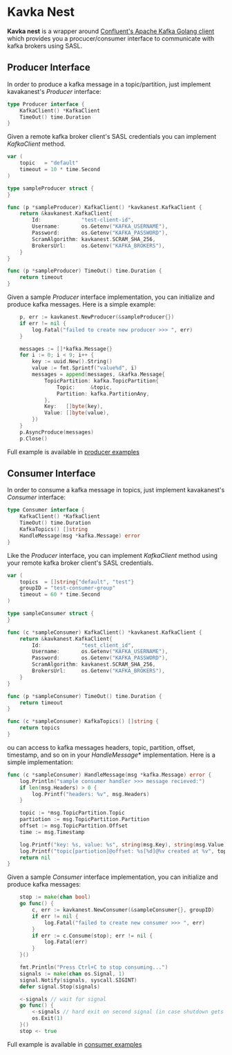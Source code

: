 # **Kavka Nest**

**Kavka nest** is a wrapper around [Confluent's Apache Kafka Golang client](https://github.com/confluentinc/confluent-kafka-go) which provides you a procucer/consumer interface to communicate with kafka brokers using SASL. 

## **Producer Interface**

 In order to produce a kafka message in a topic/partition, just implement kavakanest's *Producer* interface: 

```go
type Producer interface {
	KafkaClient() *KafkaClient
	TimeOut() time.Duration
}
```
Given a remote kafka broker client's SASL credentials you can implement *KafkaClient* method.

```go
var (
	topic   = "default"
	timeout = 10 * time.Second
)

type sampleProducer struct {
}

func (p *sampleProducer) KafkaClient() *kavkanest.KafkaClient {
	return &kavkanest.KafkaClient{
		Id:             "test-client-id",
		Username:       os.Getenv("KAFKA_USERNAME"),
		Password:       os.Getenv("KAFKA_PASSWORD"),
		ScramAlgorithm: kavkanest.SCRAM_SHA_256,
		BrokersUrl:     os.Getenv("KAFKA_BROKERS"),
	}
}

func (p *sampleProducer) TimeOut() time.Duration {
	return timeout
}

```

Given a sample *Producer* interface implementation, you can initialize and produce kafka messages. Here is a simple example: 

```go
	p, err := kavkanest.NewProducer(&sampleProducer{})
	if err != nil {
		log.Fatal("failed to create new producer >>> ", err)
	}

	messages := []*kafka.Message{}
	for i := 0; i < 9; i++ {
		key := uuid.New().String()
		value := fmt.Sprintf("value%d", i)
		messages = append(messages, &kafka.Message{
			TopicPartition: kafka.TopicPartition{
				Topic:     &topic,
				Partition: kafka.PartitionAny,
			},
			Key:   []byte(key),
			Value: []byte(value),
		})
	}
	p.AsyncProduce(messages)
	p.Close()

```

 Full example is available in [producer examples](https://github.com/doki-programs/kavka-nest/blob/main/examples/producer/main.go)

## **Consumer Interface**

 In order to consume a kafka message in topics, just implement kavakanest's *Consumer* interface: 

```go
type Consumer interface {
	KafkaClient() *KafkaClient
	TimeOut() time.Duration
	KafkaTopics() []string
	HandleMessage(msg *kafka.Message) error
}

```
Like the *Producer* interface, you can implement *KafkaClient* method using your  remote kafka broker client's SASL credentials. 

```go
var (
	topics  = []string{"default", "test"}
	groupID = "test-consumer-group"
	timeout = 60 * time.Second
)

type sampleConsumer struct {
}

func (c *sampleConsumer) KafkaClient() *kavkanest.KafkaClient {
	return &kavkanest.KafkaClient{
		Id:             "test_client_id",
		Username:       os.Getenv("KAFKA_USERNAME"),
		Password:       os.Getenv("KAFKA_PASSWORD"),
		ScramAlgorithm: kavkanest.SCRAM_SHA_256,
		BrokersUrl:     os.Getenv("KAFKA_BROKERS"),
	}
}

func (p *sampleConsumer) TimeOut() time.Duration {
	return timeout
}

func (c *sampleConsumer) KafkaTopics() []string {
	return topics
}

```

ou can access to kafka messages headers, topic, partition, offset, timestamp, and so on in your *HandleMessage** implementation. Here is a simple implementation: 

```go
func (c *sampleConsumer) HandleMessage(msg *kafka.Message) error {
	log.Println("sample consumer handler >>> message recieved:")
	if len(msg.Headers) > 0 {
		log.Printf("headers: %v", msg.Headers)
	}

	topic := *msg.TopicPartition.Topic
	partiotion := msg.TopicPartition.Partition
	offset := msg.TopicPartition.Offset
	time := msg.Timestamp

	log.Printf("key: %s, value: %s", string(msg.Key), string(msg.Value))
	log.Printf("topic[partiotion]@offset: %s[%d]@%v created at %v", topic, partiotion, offset, time)
	return nil
}

```

Given a sample *Consumer* interface implementation, you can initialize and produce kafka messages: 

```go
	stop := make(chan bool)
	go func() {
		c, err := kavkanest.NewConsumer(&sampleConsumer{}, groupID)
		if err != nil {
			log.Fatal("failed to create new consumer >>> ", err)
		}
		if err := c.Consume(stop); err != nil {
			log.Fatal(err)
		}
	}()

	fmt.Println("Press Ctrl+C to stop consuming...")
	signals := make(chan os.Signal, 1)
	signal.Notify(signals, syscall.SIGINT)
	defer signal.Stop(signals)

	<-signals // wait for signal
	go func() {
		<-signals // hard exit on second signal (in case shutdown gets stuck)
		os.Exit(1)
	}()
	stop <- true

```

 Full example is available in [consumer examples](https://github.com/doki-programs/kavka-nest/blob/main/examples/consumer/main.go)

